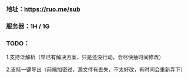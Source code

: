 ### 地址：https://ruo.me/sub

### 服务器：1H / 1G

### TODO：

1.支持泛解析（早已有解决方案，只是还没行动，会尽快抽时间修改）

2.支持一键导出（前端加密过，源文件有丢失，不太好改，有时间会重新弄下）
